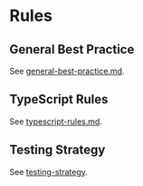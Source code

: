 # Rules

## General Best Practice

See [general-best-practice.md](general-best-practice.md).

## TypeScript Rules

See [typescript-rules.md](typescript-rules.md).

## Testing Strategy

See [testing-strategy](testing-strategy/index.md).
